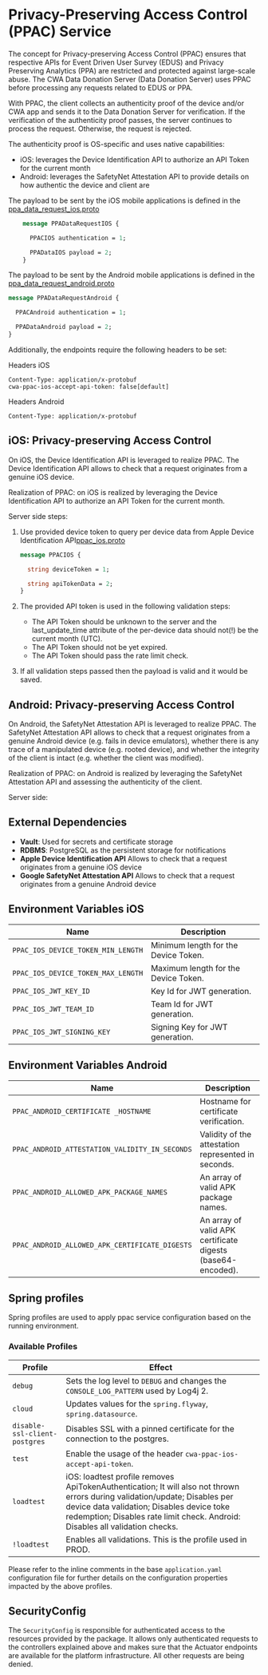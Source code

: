 # Privacy-Preserving Access Control (PPAC) Service

The concept for Privacy-preserving Access Control (PPAC) ensures that respective APIs for Event Driven
User Survey (EDUS) and Privacy Preserving Analytics (PPA) are restricted and protected against large-scale abuse.
The CWA Data Donation Server (Data Donation Server) uses PPAC before processing any requests related to EDUS or PPA.

With PPAC, the client collects an authenticity proof of the device and/or CWA app and sends it to the Data Donation
Server for verification. If the verification of the authenticity proof passes, the server continues to process the
request. Otherwise, the request is rejected.

The authenticity proof is OS-specific and uses native capabilities:

* iOS: leverages the Device Identification API to authorize an API Token for the current month
* Android: leverages the SafetyNet Attestation API to provide details on how authentic the device and client are

The payload to be sent by the iOS mobile applications is defined in the [ppa_data_request_ios.proto](../common/protocols/src/main/proto/app/coronawarn/datadonation/common/protocols/internal/ppdd/ppa_data_request_ios.proto)

```protobuf
    message PPADataRequestIOS {

      PPACIOS authentication = 1;

      PPADataIOS payload = 2;
    }
```

The payload to be sent by the Android mobile applications is defined in the [ppa_data_request_android.proto](../common/protocols/src/main/proto/app/coronawarn/datadonation/common/protocols/internal/ppdd/ppa_data_request_android.proto)

```protobuf
message PPADataRequestAndroid {

  PPACAndroid authentication = 1;

  PPADataAndroid payload = 2;
}
```

Additionally, the endpoints require the following headers to be set:

Headers iOS

```http
Content-Type: application/x-protobuf
cwa-ppac-ios-accept-api-token: false[default]
```

Headers Android

```http
Content-Type: application/x-protobuf
```

## iOS: Privacy-preserving Access Control

On iOS, the Device Identification API is leveraged to realize PPAC.
The Device Identification API allows to check that a request originates from a genuine iOS device.

Realization of PPAC: on iOS is realized by leveraging the Device Identification API to authorize an API Token for the current month.

Server side steps:

1. Use provided device token to query per device data from Apple Device Identification API[ppac_ios.proto](../common/protocols/src/main/proto/app/coronawarn/datadonation/common/protocols/internal/ppdd/ppac_ios.proto)

    ```protobuf
    message PPACIOS {

      string deviceToken = 1;

      string apiTokenData = 2;
    }
    ```

2. The provided API token is used in the following validation steps:

    * The API Token should be unknown to the server and the last_update_time attribute of the per-device data should not(!) be the current month (UTC).
    * The API Token should not be yet expired.
    * The API Token should pass the rate limit check.

3. If all validation steps passed then the payload is valid and it would be saved.

## Android: Privacy-preserving Access Control

On Android, the SafetyNet Attestation API is leveraged to realize PPAC.
The SafetyNet Attestation API allows to check that a request originates from a genuine Android device
(e.g. fails in device emulators), whether there is any trace of a manipulated device (e.g. rooted device),
and whether the integrity of the client is intact (e.g. whether the client was modified).

Realization of PPAC: on Android is realized by leveraging the SafetyNet Attestation API and assessing the authenticity of the client.

Server side:

## External Dependencies

* **Vault**: Used for secrets and certificate storage
* **RDBMS**: PostgreSQL as the persistent storage for notifications
* **Apple Device Identification API** Allows to check that a request originates from a genuine iOS device
* **Google SafetyNet Attestation API** Allows to check that a request originates from a genuine Android device

## Environment Variables iOS

| Name | Description |
|----------------------------------------- |---------------------------------------------------------------------------------------------------- |
| `PPAC_IOS_DEVICE_TOKEN_MIN_LENGTH` | Minimum length for the Device Token. |
| `PPAC_IOS_DEVICE_TOKEN_MAX_LENGTH` | Maximum length for the Device Token. |
| `PPAC_IOS_JWT_KEY_ID` | Key Id for JWT generation. |
| `PPAC_IOS_JWT_TEAM_ID` | Team Id for JWT generation. |
| `PPAC_IOS_JWT_SIGNING_KEY` | Signing Key for JWT generation. |

## Environment Variables Android

| Name | Description |
|----------------------------------------- |---------------------------------------------------------------------------------------------------- |
| `PPAC_ANDROID_CERTIFICATE _HOSTNAME` | Hostname for certificate verification. |
| `PPAC_ANDROID_ATTESTATION_VALIDITY_IN_SECONDS` | Validity of the attestation represented in seconds. |
| `PPAC_ANDROID_ALLOWED_APK_PACKAGE_NAMES` | An array of valid APK package names. |
| `PPAC_ANDROID_ALLOWED_APK_CERTIFICATE_DIGESTS` | An array of valid APK certificate digests (base64-encoded). |

## Spring profiles

Spring profiles are used to apply ppac service configuration based on the running environment.

### Available Profiles

Profile                                           | Effect
--------------------------------------------------|-------------
`debug`                                           | Sets the log level to `DEBUG` and changes the `CONSOLE_LOG_PATTERN` used by Log4j 2.
`cloud`                                           | Updates values for the `spring.flyway`, `spring.datasource`.
`disable-ssl-client-postgres`                     | Disables SSL with a pinned certificate for the connection to the postgres.
`test`                                            | Enable the usage of the header `cwa-ppac-ios-accept-api-token`.
`loadtest`                                        | iOS: loadtest profile removes ApiTokenAuthentication; It will also not thrown errors during validation/update; Disables per device data validation; Disables device toke redemption; Disables rate limit check. Android: Disables all validation checks.
`!loadtest`                                       | Enables all validations. This is the profile used in PROD.

Please refer to the inline comments in the base `application.yaml` configuration file for further details on the configuration properties impacted by the above profiles.

## SecurityConfig

The `SecurityConfig` is responsible for authenticated access to the resources provided by the
package. It allows only authenticated requests to the controllers explained above and makes sure
that the Actuator endpoints are available for the platform infrastructure. All other requests are
being denied.
